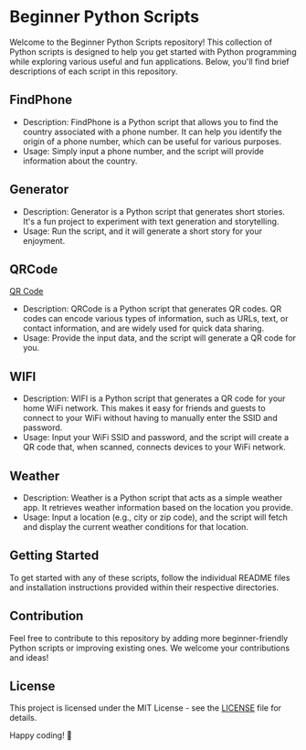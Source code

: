 # Beginner Python Scripts

Welcome to the Beginner Python Scripts repository! This collection of Python scripts is designed to help you get started with Python programming while exploring various useful and fun applications. Below, you'll find brief descriptions of each script in this repository.

## FindPhone

- Description: FindPhone is a Python script that allows you to find the country associated with a phone number. It can help you identify the origin of a phone number, which can be useful for various purposes.
- Usage: Simply input a phone number, and the script will provide information about the country.

## Generator

- Description: Generator is a Python script that generates short stories. It's a fun project to experiment with text generation and storytelling.
- Usage: Run the script, and it will generate a short story for your enjoyment.

## QRCode
[QR Code](qr.png)

- Description: QRCode is a Python script that generates QR codes. QR codes can encode various types of information, such as URLs, text, or contact information, and are widely used for quick data sharing.
- Usage: Provide the input data, and the script will generate a QR code for you.

## WIFI

- Description: WIFI is a Python script that generates a QR code for your home WiFi network. This makes it easy for friends and guests to connect to your WiFi without having to manually enter the SSID and password.
- Usage: Input your WiFi SSID and password, and the script will create a QR code that, when scanned, connects devices to your WiFi network.

## Weather

- Description: Weather is a Python script that acts as a simple weather app. It retrieves weather information based on the location you provide.
- Usage: Input a location (e.g., city or zip code), and the script will fetch and display the current weather conditions for that location.

## Getting Started

To get started with any of these scripts, follow the individual README files and installation instructions provided within their respective directories.

## Contribution

Feel free to contribute to this repository by adding more beginner-friendly Python scripts or improving existing ones. We welcome your contributions and ideas!

## License

This project is licensed under the MIT License - see the [LICENSE](LICENSE) file for details.

Happy coding! 🐍
